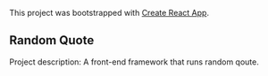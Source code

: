This project was bootstrapped with [Create React App](https://github.com/facebook/create-react-app).

## Random Quote

Project description: A front-end framework that runs random qoute. 
